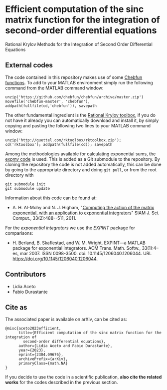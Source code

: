 # Efficient computation of the sinc matrix function for the integration of second-order differential equations

Rational Krylov Methods for the Integration of Second Order Differential Equations

## External codes

The code contained in this repository makes use of some [Chebfun functions](https://www.chebfun.org/). To add to your MATLAB 
environment simply run the following command from the MATLAB command window:
```
unzip('https://github.com/chebfun/chebfun/archive/master.zip')
movefile('chebfun-master', 'chebfun'), addpath(fullfile(cd,'chebfun')), savepath
```
The other fundamental ingredient is the [Rational Krylov toolbox](http://guettel.com/rktoolbox/), if you do not have it already
you can automatically download and install it, by simply copying and pasting the following two lines to your MATLAB command window:
```
unzip('http://guettel.com/rktoolbox/rktoolbox.zip'); 
cd('rktoolbox'); addpath(fullfile(cd)); savepath
```
Among the methodologies available for calculating exponential sums, the [expmv code](https://github.com/higham/expmv) is used. 
This is added as a Git submodule to the repository. By cloning the repository the code is not added automatically, this can be 
done by going to the appropriate directory and doing `git pull`, or from the root directory with
```
git submodule init
git submodule update
```
Information about this code can be found at:
- A. H. Al-Mohy and N. J. Higham, "[Computing the action of the matrix exponential, with an application to exponential integrators](https://doi.org/10.1137/100788860)" SIAM J. Sci. Comput., 33(2):488--511, 2011.

For the *exponential integrators* we use the *EXPINT* package for comparisons:
- H. Berland, B. Skaflestad, and W. M. Wright. EXPINT—a MATLAB package for exponential integrators. ACM Trans. Math. Softw., 33(1):4–es, mar 2007. ISSN 0098-3500. doi: 10.1145/1206040.1206044. URL https://doi.org/10.1145/1206040.1206044.

## Contributors
- Lidia Aceto
- Fabio Durastante

## Cite as

The associated paper is available on arXiv, can be cited as:
```
@misc{aceto2023efficient,
      title={Efficient computation of the sinc matrix function for the integration of 
        second-order differential equations}, 
      author={Lidia Aceto and Fabio Durastante},
      year={2023},
      eprint={2304.09676},
      archivePrefix={arXiv},
      primaryClass={math.NA}
}
```

If you decide to use the code in a scientific publication, **also cite the related works** for the codes described in the previous section.
